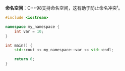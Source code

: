 **命名空间**：C++98支持命名空间，这有助于防止命名冲突¹。

```cpp
#include <iostream>

namespace my_namespace {
    int var = 10;
}

int main() {
    std::cout << my_namespace::var << std::endl;

    return 0;
}
```